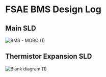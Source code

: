 # FSAE BMS Design Log

## Main SLD
![BMS - MOBO (1)](https://github.com/user-attachments/assets/29250f35-8466-4adc-8a75-37dd331ac00e)

## Thermistor Expansion SLD
![Blank diagram (1)](https://github.com/user-attachments/assets/36161d39-ba8f-4fa0-883d-7803decf00e4)
